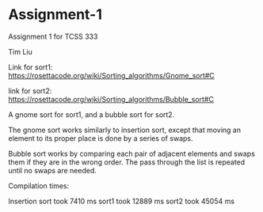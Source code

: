 # Assignment-1
Assignment 1 for TCSS 333

Tim Liu

Link for sort1: 
https://rosettacode.org/wiki/Sorting_algorithms/Gnome_sort#C

link for sort2:
https://rosettacode.org/wiki/Sorting_algorithms/Bubble_sort#C

A gnome sort for sort1, and a bubble sort for sort2.

The gnome sort works similarly to insertion sort, except that moving an element to its proper place is done by a series of swaps.

Bubble sort works by comparing each pair of adjacent elements and swaps them if they are in the wrong order. The pass through the list is repeated until no swaps are needed.

Compilation times:

Insertion sort took 7410 ms
sort1 took 12889 ms
sort2 took 45054 ms
